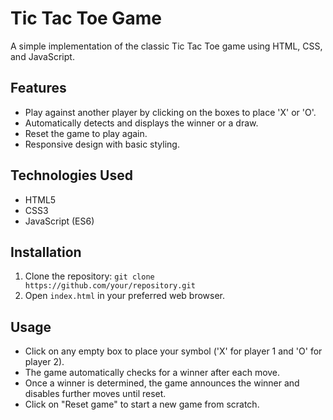 # Tic Tac Toe Game

A simple implementation of the classic Tic Tac Toe game using HTML, CSS, and JavaScript.

## Features

- Play against another player by clicking on the boxes to place 'X' or 'O'.
- Automatically detects and displays the winner or a draw.
- Reset the game to play again.
- Responsive design with basic styling.

## Technologies Used

- HTML5
- CSS3
- JavaScript (ES6)

## Installation

1. Clone the repository: `git clone https://github.com/your/repository.git`
2. Open `index.html` in your preferred web browser.

## Usage

- Click on any empty box to place your symbol ('X' for player 1 and 'O' for player 2).
- The game automatically checks for a winner after each move.
- Once a winner is determined, the game announces the winner and disables further moves until reset.
- Click on "Reset game" to start a new game from scratch.

